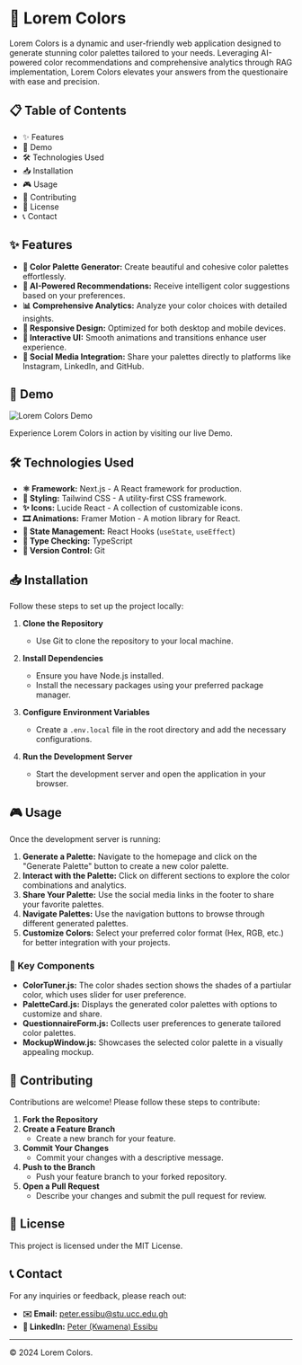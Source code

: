 # 🎨 Lorem Colors

Lorem Colors is a dynamic and user-friendly web application designed to generate stunning color palettes tailored to your needs. Leveraging AI-powered color recommendations and comprehensive analytics through RAG implementation, Lorem Colors elevates your answers from the questionaire with ease and precision.

## 📋 Table of Contents

- ✨ Features
- 🚀 Demo
- 🛠️ Technologies Used
- 📥 Installation
- 🎮 Usage
- 🤝 Contributing
- 📄 License
- 📞 Contact

## ✨ Features

- **🎨 Color Palette Generator:** Create beautiful and cohesive color palettes effortlessly.
- **🤖 AI-Powered Recommendations:** Receive intelligent color suggestions based on your preferences.
- **📊 Comprehensive Analytics:** Analyze your color choices with detailed insights.
- **📱 Responsive Design:** Optimized for both desktop and mobile devices.
- **🔄 Interactive UI:** Smooth animations and transitions enhance user experience.
- **🔗 Social Media Integration:** Share your palettes directly to platforms like Instagram, LinkedIn, and GitHub.

## 🚀 Demo

![Lorem Colors Demo](./public/demo.gif)

Experience Lorem Colors in action by visiting our live Demo.

## 🛠️ Technologies Used

- **⚛️ Framework:** Next.js - A React framework for production.
- **🎨 Styling:** Tailwind CSS - A utility-first CSS framework.
- **✨ Icons:** Lucide React - A collection of customizable icons.
- **🎞️ Animations:** Framer Motion - A motion library for React.
- **🔧 State Management:** React Hooks (`useState`, `useEffect`)
- **📝 Type Checking:** TypeScript
- **📂 Version Control:** Git

## 📥 Installation

Follow these steps to set up the project locally:

1. **Clone the Repository**

   - Use Git to clone the repository to your local machine.

2. **Install Dependencies**

   - Ensure you have Node.js installed.
   - Install the necessary packages using your preferred package manager.

3. **Configure Environment Variables**

   - Create a `.env.local` file in the root directory and add the necessary configurations.

4. **Run the Development Server**
   - Start the development server and open the application in your browser.

## 🎮 Usage

Once the development server is running:

1. **Generate a Palette:** Navigate to the homepage and click on the "Generate Palette" button to create a new color palette.
2. **Interact with the Palette:** Click on different sections to explore the color combinations and analytics.
3. **Share Your Palette:** Use the social media links in the footer to share your favorite palettes.
4. **Navigate Palettes:** Use the navigation buttons to browse through different generated palettes.
5. **Customize Colors:** Select your preferred color format (Hex, RGB, etc.) for better integration with your projects.

### 🔑 Key Components

- **ColorTuner.js:** The color shades section shows the shades of a partiular color, which uses slider for user preference.
- **PaletteCard.js:** Displays the generated color palettes with options to customize and share.
- **QuestionnaireForm.js:** Collects user preferences to generate tailored color palettes.
- **MockupWindow.js:** Showcases the selected color palette in a visually appealing mockup.

## 🤝 Contributing

Contributions are welcome! Please follow these steps to contribute:

1. **Fork the Repository**
2. **Create a Feature Branch**
   - Create a new branch for your feature.
3. **Commit Your Changes**
   - Commit your changes with a descriptive message.
4. **Push to the Branch**
   - Push your feature branch to your forked repository.
5. **Open a Pull Request**
   - Describe your changes and submit the pull request for review.

## 📄 License

This project is licensed under the MIT License.

## 📞 Contact

For any inquiries or feedback, please reach out:

- **✉️ Email:** peter.essibu@stu.ucc.edu.gh
- **🔗 LinkedIn:** [Peter (Kwamena) Essibu](https://linkedin.com/in/peteressibu)

---

© 2024 Lorem Colors.
